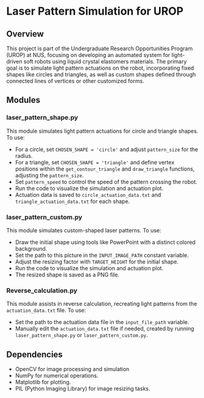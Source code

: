 # Laser Pattern Simulation for UROP

## Overview

This project is part of the Undergraduate Research Opportunities Program (UROP) at NUS, focusing on developing an automated system for light-driven soft robots using liquid crystal elastomers materials. The primary goal is to simulate light pattern actuations on the robot, incorporating fixed shapes like circles and triangles, as well as custom shapes defined through connected lines of vertices or other customized forms.

## Modules

### laser_pattern_shape.py

This module simulates light pattern actuations for circle and triangle shapes. To use:

- For a circle, set `CHOSEN_SHAPE = 'circle'` and adjust `pattern_size` for the radius.
- For a triangle, set `CHOSEN_SHAPE = 'triangle'` and define vertex positions within the `get_contour_triangle` and `draw_triangle` functions, adjusting the `pattern_size`.
- Set `pattern_speed` to control the speed of the pattern crossing the robot.
- Run the code to visualize the simulation and actuation plot.
- Actuation data is saved to `circle_actuation_data.txt` and `triangle_actuation_data.txt` for each shape.

### laser_pattern_custom.py

This module simulates custom-shaped laser patterns. To use:

- Draw the initial shape using tools like PowerPoint with a distinct colored background.
- Set the path to this picture in the `INPUT_IMAGE_PATH` constant variable.
- Adjust the resizing factor with `TARGET_HEIGHT` for the initial shape.
- Run the code to visualize the simulation and actuation plot.
- The resized shape is saved as a PNG file.

### Reverse_calculation.py

This module assists in reverse calculation, recreating light patterns from the `actuation_data.txt` file. To use:

- Set the path to the actuation data file in the `input_file_path` variable.
- Manually edit the `actuation_data.txt` file if needed, created by running `laser_pattern_shape.py` or `laser_pattern_custom.py`.

## Dependencies

- OpenCV for image processing and simulation
- NumPy for numerical operations.
- Matplotlib for plotting.
- PIL (Python Imaging Library) for image resizing tasks.
